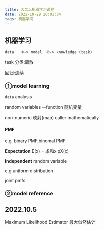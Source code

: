 ```yaml
---
title: 大二上机器学习课程
date: 2022-10-29 20:01:34
tags: 机器学习
---
```


## 机器学习

`data   ①-> model  ②-> knowledge (task)`

task
分类:离散

回归:连续

### ①model learning

`data` analysis

random variables --function   随机变量

non-numeric 映射(map) caller mathematically

#### PMF

e.g. binary PMF,binomal PMF

**Expectation**   E(x) = 求和x·pX(x)

**Independent** random variable

e.g uniform distribution

joint pmfs


### ②model reference

## 2022.10.5

Maximum Likelihood Estimator 最大似然估计